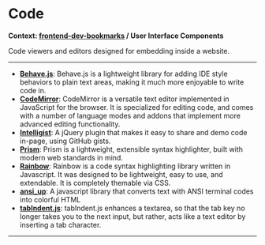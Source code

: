 # Code

**Context: [frontend-dev-bookmarks](../README.md) / User Interface Components**

Code viewers and editors designed for embedding inside a website.

---

- **[Behave.js](http://jakiestfu.github.io/Behave.js/)**: Behave.js is a lightweight library for adding IDE style behaviors to plain text areas, making it much more enjoyable to write code in.
- **[CodeMirror](http://codemirror.net/)**: CodeMirror is a versatile text editor implemented in JavaScript for the browser. It is specialized for editing code, and comes with a number of language modes and addons that implement more advanced editing functionality.
- **[Intelligist](http://srobbin.com/jquery-plugins/intelligist/)**: A jQuery plugin that makes it easy to share and demo code in-page, using GitHub gists.
- **[Prism](http://prismjs.com/)**: Prism is a lightweight, extensible syntax highlighter, built with modern web standards in mind.
- **[Rainbow](https://craig.is/making/rainbows)**: Rainbow is a code syntax highlighting library written in Javascript. It was designed to be lightweight, easy to use, and extendable. It is completely themable via CSS.
- **[ansi_up](https://github.com/drudru/ansi_up)**: A javascript library that converts text with ANSI terminal codes into colorful HTML
- **[tabIndent.js](http://julianlam.github.io/tabIndent.js/)**: tabIndent.js enhances a textarea, so that the tab key no longer takes you to the next input, but rather, acts like a text editor by inserting a tab character.

---
